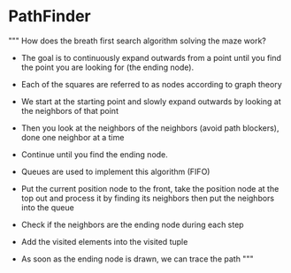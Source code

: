 # PathFinder
"""
How does the breath first search algorithm solving the maze work?

- The goal is to continuously expand outwards from a point until you find the point you are looking for (the ending node).
- Each of the squares are referred to as nodes according to graph theory
- We start at the starting point and slowly expand outwards by looking at the neighbors of that point
- Then you look at the neighbors of the neighbors (avoid path blockers), done one neighbor at a time
- Continue until you find the ending node. 

- Queues are used to implement this algorithm (FIFO)
- Put the current position node to the front, take the position node at the top out and process it by finding its neighbors then put the neighbors into the queue
- Check if the neighbors are the ending node during each step
- Add the visited elements into the visited tuple
- As soon as the ending node is drawn, we can trace the path
"""
